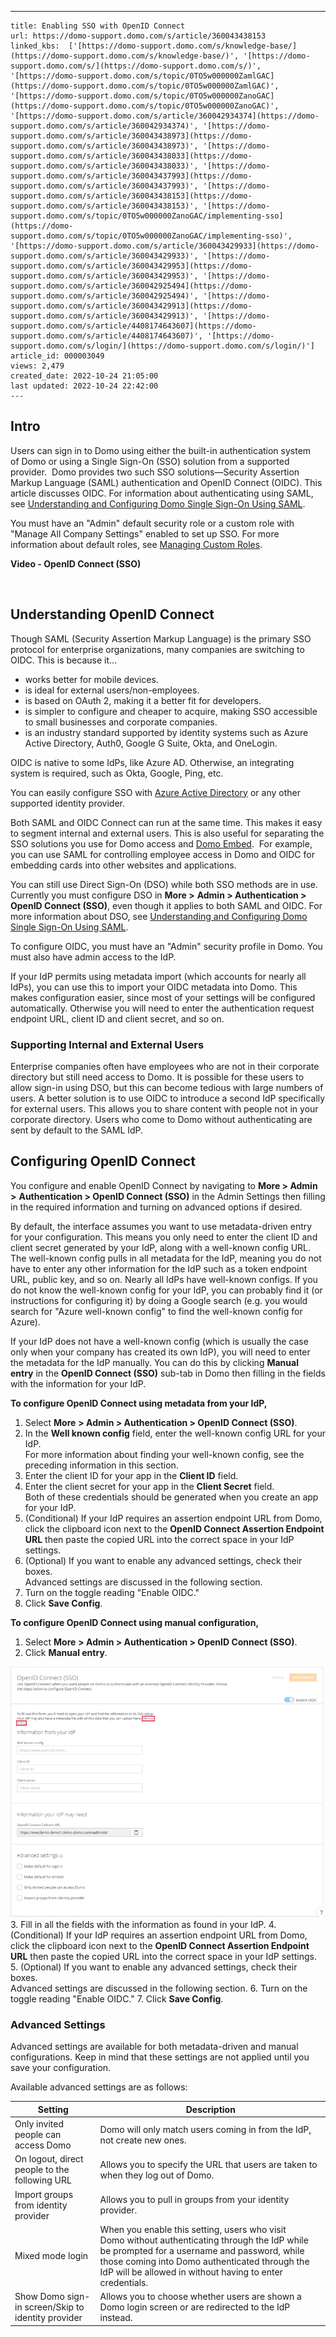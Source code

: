 ---
    title: Enabling SSO with OpenID Connect
    url: https://domo-support.domo.com/s/article/360043438153
    linked_kbs:  ['[https://domo-support.domo.com/s/knowledge-base/](https://domo-support.domo.com/s/knowledge-base/)', '[https://domo-support.domo.com/s/](https://domo-support.domo.com/s/)', '[https://domo-support.domo.com/s/topic/0TO5w000000ZamlGAC](https://domo-support.domo.com/s/topic/0TO5w000000ZamlGAC)', '[https://domo-support.domo.com/s/topic/0TO5w000000ZanoGAC](https://domo-support.domo.com/s/topic/0TO5w000000ZanoGAC)', '[https://domo-support.domo.com/s/article/360042934374](https://domo-support.domo.com/s/article/360042934374)', '[https://domo-support.domo.com/s/article/360043438973](https://domo-support.domo.com/s/article/360043438973)', '[https://domo-support.domo.com/s/article/360043438033](https://domo-support.domo.com/s/article/360043438033)', '[https://domo-support.domo.com/s/article/360043437993](https://domo-support.domo.com/s/article/360043437993)', '[https://domo-support.domo.com/s/article/360043438153](https://domo-support.domo.com/s/article/360043438153)', '[https://domo-support.domo.com/s/topic/0TO5w000000ZanoGAC/implementing-sso](https://domo-support.domo.com/s/topic/0TO5w000000ZanoGAC/implementing-sso)', '[https://domo-support.domo.com/s/article/360043429933](https://domo-support.domo.com/s/article/360043429933)', '[https://domo-support.domo.com/s/article/360043429953](https://domo-support.domo.com/s/article/360043429953)', '[https://domo-support.domo.com/s/article/360042925494](https://domo-support.domo.com/s/article/360042925494)', '[https://domo-support.domo.com/s/article/360043429913](https://domo-support.domo.com/s/article/360043429913)', '[https://domo-support.domo.com/s/article/4408174643607](https://domo-support.domo.com/s/article/4408174643607)', '[https://domo-support.domo.com/s/login/](https://domo-support.domo.com/s/login/)']
    article_id: 000003049
    views: 2,479
    created_date: 2022-10-24 21:05:00
    last updated: 2022-10-24 22:42:00
    ---



Intro
-----


Users can sign in to Domo using either the built-in authentication system of Domo or using a Single Sign-On (SSO) solution from a supported provider.  Domo provides two such SSO solutions—Security Assertion Markup Language (SAML) authentication and OpenID Connect (OIDC). This article discusses OIDC. For information about authenticating using SAML, see [Understanding and Configuring Domo Single Sign-On Using SAML](/s/article/360042934374 "Understanding and Configuring Domo Single Sign-On Using SAML").


You must have an "Admin" default security role or a custom role with "Manage All Company Settings" enabled to set up SSO. For more information about default roles, see [Managing Custom Roles](/s/article/360043438973 "Default Security Role Reference").


**Video - OpenID Connect (SSO)**



 


Understanding OpenID Connect
----------------------------


Though SAML (Security Assertion Markup Language) is the primary SSO protocol for enterprise organizations, many companies are switching to OIDC. This is because it...


* works better for mobile devices.
* is ideal for external users/non-employees.
* is based on OAuth 2, making it a better fit for developers.
* is simpler to configure and cheaper to acquire, making SSO accessible to small businesses and corporate companies.
* is an industry standard supported by identity systems such as Azure Active Directory, Auth0, Google G Suite, Okta, and OneLogin.


OIDC is native to some IdPs, like Azure AD. Otherwise, an integrating system is required, such as Okta, Google, Ping, etc.


You can easily configure SSO with [Azure Active Directory](/s/article/360043438033 "Enabling Single Sign-On with Azure Active Directory") or any other supported identity provider.  


Both SAML and OIDC Connect can run at the same time. This makes it easy to segment internal and external users. This is also useful for separating the SSO solutions you use for Domo access and [Domo Embed](/s/article/360043437993 "Sharing Cards Outside of Domo Using Domo Embed").  For example, you can use SAML for controlling employee access in Domo and OIDC for embedding cards into other websites and applications. 


You can still use Direct Sign-On (DSO) while both SSO methods are in use. Currently you must configure DSO in **More >** **Admin > Authentication > OpenID Connect (SSO)**, even though it applies to both SAML and OIDC. For more information about DSO, see [Understanding and Configuring Domo Single Sign-On Using SAML](/s/article/360042934374 "Understanding and Configuring Domo Single Sign-On Using SAML").


To configure OIDC, you must have an "Admin" security profile in Domo. You must also have admin access to the IdP.  


If your IdP permits using metadata import (which accounts for nearly all IdPs), you can use this to import your OIDC metadata into Domo. This makes configuration easier, since most of your settings will be configured automatically. Otherwise you will need to enter the authentication request endpoint URL, client ID and client secret, and so on. 


### Supporting Internal and External Users


Enterprise companies often have employees who are not in their corporate directory but still need access to Domo. It is possible for these users to allow sign-in using DSO, but this can become tedious with large numbers of users. A better solution is to use OIDC to introduce a second IdP specifically for external users. This allows you to share content with people not in your corporate directory. Users who come to Domo without authenticating are sent by default to the SAML IdP.


Configuring OpenID Connect
--------------------------


You configure and enable OpenID Connect by navigating to **More > Admin >** **Authentication > OpenID Connect (SSO)** in the Admin Settings then filling in the required information and turning on advanced options if desired. 


By default, the interface assumes you want to use metadata-driven entry for your configuration. This means you only need to enter the client ID and client secret generated by your IdP, along with a well-known config URL. The well-known config pulls in all metadata for the IdP, meaning you do not have to enter any other information for the IdP such as a token endpoint URL, public key, and so on. Nearly all IdPs have well-known configs. If you do not know the well-known config for your IdP, you can probably find it (or instructions for configuring it) by doing a Google search (e.g. you would search for "Azure well-known config" to find the well-known config for Azure). 


If your IdP does not have a well-known config (which is usually the case only when your company has created its own IdP), you will need to enter the metadata for the IdP manually. You can do this by clicking **Manual entry** in the **OpenID Connect (SSO)** sub-tab in Domo then filling in the fields with the information for your IdP.


**To configure OpenID Connect using metadata from your IdP,**


1. Select **More** **> Admin > Authentication > OpenID Connect (SSO)**.
2. In the **Well known config** field, enter the well-known config URL for your IdP.  
For more information about finding your well-known config, see the preceding information in this section.
3. Enter the client ID for your app in the **Client ID** field.
4. Enter the client secret for your app in the **Client Secret** field.  
Both of these credentials should be generated when you create an app for your IdP.
5. (Conditional) If your IdP requires an assertion endpoint URL from Domo, click the clipboard icon next to the **OpenID Connect Assertion Endpoint URL** then paste the copied URL into the correct space in your IdP settings.
6. (Optional) If you want to enable any advanced settings, check their boxes.   
Advanced settings are discussed in the following section.
7. Turn on the toggle reading "Enable OIDC."
8. Click **Save Config**.


**To configure OpenID Connect using manual configuration,**


1. Select **More** **> Admin > Authentication > OpenID Connect (SSO)**.
2. Click **Manual entry**.   
  
![oidc_manual_entry_link.png](oidc_manual_entry_link.png)
3. Fill in all the fields with the information as found in your IdP.
4. (Conditional) If your IdP requires an assertion endpoint URL from Domo, click the clipboard icon next to the **OpenID Connect Assertion Endpoint URL** then paste the copied URL into the correct space in your IdP settings.
5. (Optional) If you want to enable any advanced settings, check their boxes.   
Advanced settings are discussed in the following section.
6. Turn on the toggle reading "Enable OIDC."
7. Click **Save Config**.


### Advanced Settings


Advanced settings are available for both metadata-driven and manual configurations. Keep in mind that these settings are not applied until you save your configuration.


Available advanced settings are as follows:




| Setting | Description |
| --- | --- |
| Only invited people can access Domo | Domo will only match users coming in from the IdP, not create new ones. |
| On logout, direct people to the following URL | Allows you to specify the URL that users are taken to when they log out of Domo. |
| Import groups from identity provider | Allows you to pull in groups from your identity provider.  |
| Mixed mode login | When you enable this setting, users who visit Domo without authenticating through the IdP while be prompted for a username and password, while those coming into Domo authenticated through the IdP will be allowed in without having to enter credentials. |
| Show Domo sign-in screen/Skip to identity provider | Allows you to choose whether users are shown a Domo login screen or are redirected to the IdP instead. |


 

